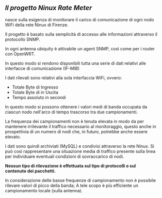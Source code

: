 *Il progetto Ninux Rate Meter*
-----------------------------


nasce sulla esigenza di monitorare il carico di comunicazione
di ogni nodo WiFi della rete Ninux di Firenze. 

Il progetto è basato sulla semplicità di
accesso alle informazioni attraverso il protocollo SNMP.

In ogni antenna ubiquity è attivabile un agent SNMP, così come per i router con OpenWRT.

In questo modo si rendono disponibili tutta una serie di dati relativi alle interfacce di comunicazione (IF-MIB)

I dati rilevati sono relativi alla sola interfaccia WiFi,
ovvero:

+ Totale Byte di Ingresso
+ Totale Byte di in Uscita 
+ Tempo assoluto in secondi

In questo modo si possono ottenere i valori medi di banda occupata da ciascun nodo nell'arco di tempo
trascorso tra due campionamenti.

La frequenza dei campionamenti non è tenuta elevata in modo da  per mantenere irrilevante il
traffico necessario al monitoraggio, questo anche in prospettivia di un numero di nodi che, in futuro,
potrebbe anche essere elevato.

I dati sono quindi archiviati (MySQL) e condivisi attraverso la rete Ninux.
Si può così rappresentare una situazione media di traffico presente sulla linea per individuare eventuali
condizioni di sovraccarico di nodi.

**Nessun tipo di rilevazione è effettuata sul tipo di protocolli o sul contenuto dei pacchetti.**

In considerazione delle basse frequenze di campionamento non è possibile  rilevare valori di picco della banda;  A tele scopo è più efficiente un campionamento locale (sulla antenna).



